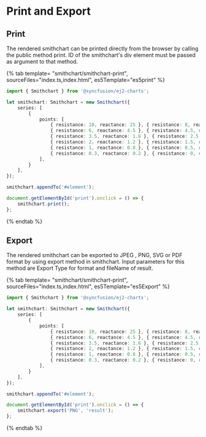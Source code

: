 # Print and Export

## Print

The rendered smithchart can be printed directly from the browser by calling the public method print. ID of the smithchart's div element must be passed as argument to that method.

{% tab template= "smithchart/smithchart-print", sourceFiles="index.ts,index.html", es5Template="es5print" %}

```typescript
import { Smithchart } from '@syncfusion/ej2-charts';

let smithchart: Smithchart = new Smithchart({
    series: [
        {
            points: [
                { resistance: 10, reactance: 25 }, { resistance: 8, reactance: 6 },
                { resistance: 6, reactance: 4.5 }, { resistance: 4.5, reactance: 2 },
                { resistance: 3.5, reactance: 1.6 }, { resistance: 2.5, reactance: 1.3 },
                { resistance: 2, reactance: 1.2 }, { resistance: 1.5, reactance: 1 },
                { resistance: 1, reactance: 0.8 }, { resistance: 0.5, reactance: 0.4 },
                { resistance: 0.3, reactance: 0.2 }, { resistance: 0, reactance: 0.15 },
            ],
        }
    ],
});

smithchart.appendTo('#element');

document.getElementById('print').onclick = () => {
    smithchart.print();
};
```

{% endtab %}

## Export

The rendered smithchart can be exported to JPEG , PNG, SVG or PDF format by using export method in smithchart. Input parameters for this method are Export Type for format and fileName of result.

{% tab template= "smithchart/smithchart-print", sourceFiles="index.ts,index.html", es5Template="es5Export" %}

```typescript
import { Smithchart } from '@syncfusion/ej2-charts';

let smithchart: Smithchart = new Smithchart({
    series: [
        {
            points: [
                { resistance: 10, reactance: 25 }, { resistance: 8, reactance: 6 },
                { resistance: 6, reactance: 4.5 }, { resistance: 4.5, reactance: 2 },
                { resistance: 3.5, reactance: 1.6 }, { resistance: 2.5, reactance: 1.3 },
                { resistance: 2, reactance: 1.2 }, { resistance: 1.5, reactance: 1 },
                { resistance: 1, reactance: 0.8 }, { resistance: 0.5, reactance: 0.4 },
                { resistance: 0.3, reactance: 0.2 }, { resistance: 0, reactance: 0.15 },
            ],
        }
    ],
});

smithchart.appendTo('#element');

document.getElementById('print').onclick = () => {
    smithchart.export('PNG', 'result');
};
```

{% endtab %}